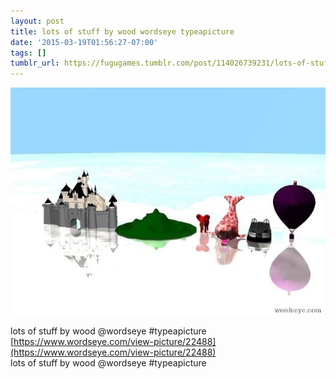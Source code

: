 ```yaml
---
layout: post
title: lots of stuff by wood wordseye typeapicture
date: '2015-03-19T01:56:27-07:00'
tags: []
tumblr_url: https://fugugames.tumblr.com/post/114026739231/lots-of-stuff-by-wood-wordseye-typeapicture
---
```

 ![](/tumblr_files/tumblr_nlg363PqXQ1tgne1po1_640.jpg)  

lots of stuff by wood @wordseye #typeapicture  
[https://www.wordseye.com/view-picture/22488](https://www.wordseye.com/view-picture/22488)  
lots of stuff by wood @wordseye #typeapicture

